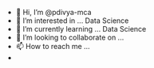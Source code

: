 - 👋 Hi, I’m @pdivya-mca
- 👀 I’m interested in ... Data Science
- 🌱 I’m currently learning ... Data Science
- 💞️ I’m looking to collaborate on ...
- 📫 How to reach me ...
- 

<!---
pdivya-mca/pdivya-mca is a ✨ special ✨ repository because its `README.md` (this file) appears on your GitHub profile.
You can click the Preview link to take a look at your changes.
--->
